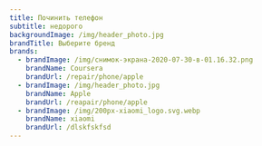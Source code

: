 ```yaml
---
title: Починить телефон
subtitle: недорого
backgroundImage: /img/header_photo.jpg
brandTitle: Выберите бренд
brands:
  - brandImage: /img/снимок-экрана-2020-07-30-в-01.16.32.png
    brandName: Coursera
    brandUrl: /repair/phone/apple
  - brandImage: /img/header_photo.jpg
    brandName: Apple
    brandUrl: /reapair/phone/apple
  - brandImage: /img/200px-xiaomi_logo.svg.webp
    brandName: xiaomi
    brandUrl: /dlskfskfsd
---
```



